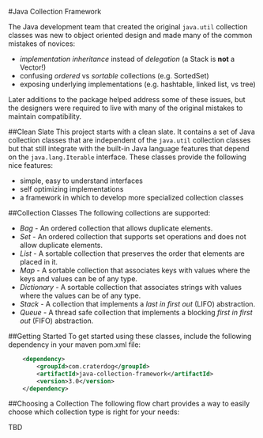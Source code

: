 #Java Collection Framework

The Java development team that created the original `java.util` collection classes was new to object
oriented design and made many of the common mistakes of novices:
 * *implementation inheritance* instead of *delegation* (a Stack is **not** a Vector!)
 * confusing *ordered* vs *sortable* collections (e.g. SortedSet)
 * exposing underlying implementations (e.g. hashtable, linked list, vs tree)

Later additions to the package helped address some of these issues, but the designers were required
to live with many of the original mistakes to maintain compatibility.

##Clean Slate
This project starts with a clean slate. It contains a set of Java collection classes that are independent
of the `java.util` collection classes but that still integrate with the built-in Java language features
that depend on the `java.lang.Iterable` interface. These classes provide the following nice features:
 * simple, easy to understand interfaces
 * self optimizing implementations
 * a framework in which to develop more specialized collection classes

##Collection Classes
The following collections are supported:
 * *Bag* - An ordered collection that allows duplicate elements.
 * *Set* - An ordered collection that supports set operations and does not allow duplicate elements.
 * *List* - A sortable collection that preserves the order that elements are placed in it.
 * *Map* - A sortable collection that associates keys with values where the keys and values can be of
any type.
 * *Dictionary* - A sortable collection that associates strings with values where the values can be of
any type.
 * *Stack* - A collection that implements a *last in first out* (LIFO) abstraction.
 * *Queue* - A thread safe collection that implements a blocking *first in first out* (FIFO) abstraction.

##Getting Started
To get started using these classes, include the following dependency in your maven pom.xml file:

```xml
    <dependency>
        <groupId>com.craterdog</groupId>
        <artifactId>java-collection-framework</artifactId>
        <version>3.0</version>
    </dependency>
```

##Choosing a Collection
The following flow chart provides a way to easily choose which collection type is right for your
needs:

TBD
